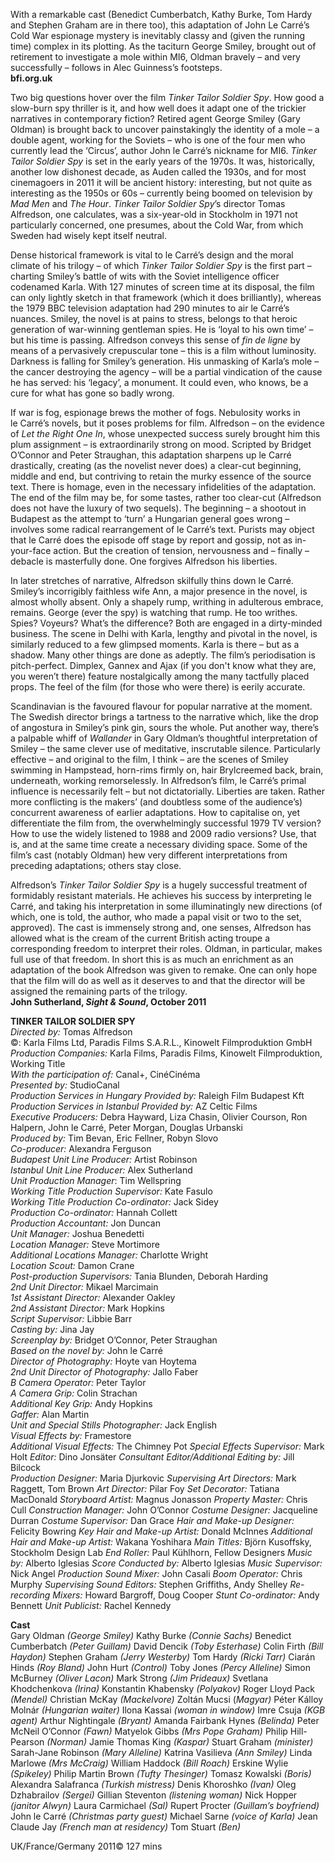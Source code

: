 

With a remarkable cast (Benedict Cumberbatch, Kathy Burke, Tom Hardy and Stephen Graham are in there too), this adaptation of John Le Carré’s Cold War espionage mystery is inevitably classy and (given the running time) complex in its plotting. As the taciturn George Smiley, brought out of retirement to investigate a mole within MI6, Oldman bravely – and very successfully – follows in Alec Guinness’s footsteps.  
**bfi.org.uk**

Two big questions hover over the film _Tinker Tailor Soldier Spy_. How good a slow-burn spy thriller is it, and how well does it adapt one of the trickier narratives in contemporary fiction? Retired agent George Smiley (Gary Oldman) is brought back to uncover painstakingly the identity of a mole – a double agent, working for the Soviets – who is one of the four men who currently lead the ‘Circus’, author John le Carré’s nickname for MI6. _Tinker Tailor Soldier Spy_ is set in the early years of the 1970s. It was, historically, another low dishonest decade, as Auden called the 1930s, and for most cinemagoers in 2011 it will be ancient history: interesting, but not quite as interesting as the 1950s or 60s – currently being boomed on television by _Mad Men_ and _The Hour_. _Tinker Tailor Soldier Spy_’s director Tomas Alfredson, one calculates, was a six-year-old in Stockholm in 1971 not particularly concerned, one presumes, about the Cold War, from which Sweden had wisely kept itself neutral.

Dense historical framework is vital to le Carré’s design and the moral climate of his trilogy – of which _Tinker Tailor Soldier Spy_ is the first part – charting Smiley’s battle of wits with the Soviet intelligence officer codenamed Karla. With 127 minutes of screen time at its disposal, the film can only lightly sketch in that framework (which it does brilliantly), whereas the 1979 BBC television adaptation had 290 minutes to air le Carré’s nuances. Smiley, the novel is at pains to stress, belongs to that heroic generation of war-winning gentleman spies. He is ‘loyal to his own time’ – but his time is passing. Alfredson conveys this sense of _fin de ligne_ by means of a pervasively crepuscular tone – this is a film without luminosity. Darkness is falling for Smiley’s generation. His unmasking of Karla’s mole – the cancer destroying the agency – will be a partial vindication of the cause he has served: his ‘legacy’, a monument. It could even, who knows, be a cure for what has gone so badly wrong.

If war is fog, espionage brews the mother of fogs. Nebulosity works in  
le Carré’s novels, but it poses problems for film. Alfredson – on the evidence of _Let the Right One In_, whose unexpected success surely brought him this plum assignment – is extraordinarily strong on mood. Scripted by Bridget O’Connor and Peter Straughan, this adaptation sharpens up le Carré drastically, creating (as the novelist never does) a clear-cut beginning, middle and end, but contriving to retain the murky essence of the source text. There is homage, even in the necessary infidelities of the adaptation. The end of the film may be, for some tastes, rather too clear-cut (Alfredson does not have the luxury of two sequels). The beginning – a shootout in Budapest as the attempt to ‘turn’ a Hungarian general goes wrong – involves some radical rearrangement of le Carré’s text. Purists may object that le Carré does the episode off stage by report and gossip, not as in-your-face action. But the creation of tension, nervousness and – finally – debacle is masterfully done. One forgives Alfredson his liberties.

In later stretches of narrative, Alfredson skilfully thins down le Carré. Smiley’s incorrigibly faithless wife Ann, a major presence in the novel, is almost wholly absent. Only a shapely rump, writhing in adulterous embrace, remains. George (ever the spy) is watching that rump. He too writhes. Spies? Voyeurs? What’s the difference? Both are engaged in a dirty-minded business. The scene in Delhi with Karla, lengthy and pivotal in the novel, is similarly reduced to a few glimpsed moments. Karla is there – but as a shadow. Many other things are done as adeptly. The film’s periodisation is pitch-perfect. Dimplex, Gannex and Ajax (if you don't know what they are, you weren’t there) feature nostalgically among the many tactfully placed props. The feel of the film (for those who were there) is eerily accurate.

Scandinavian is the favoured flavour for popular narrative at the moment. The Swedish director brings a tartness to the narrative which, like the drop of angostura in Smiley’s pink gin, sours the whole. Put another way, there’s a palpable whiff of _Wallander_ in Gary Oldman’s thoughtful interpretation of Smiley – the same clever use of meditative, inscrutable silence. Particularly effective – and original to the film, I think – are the scenes of Smiley swimming in Hampstead, horn-rims firmly on, hair Brylcreemed back, brain, underneath, working remorselessly. In Alfredson’s film, le Carré’s primal influence is necessarily felt – but not dictatorially. Liberties are taken. Rather more conflicting is the makers’ (and doubtless some of the audience’s) concurrent awareness of earlier adaptations. How to capitalise on, yet differentiate the film from, the overwhelmingly successful 1979 TV version? How to use the widely listened to 1988 and 2009 radio versions? Use, that is, and at the same time create a necessary dividing space. Some of the film’s cast (notably Oldman) hew very different interpretations from preceding adaptations; others stay close.

Alfredson’s _Tinker Tailor Soldier Spy_ is a hugely successful treatment of formidably resistant materials. He achieves his success by interpreting le Carré, and taking his interpretation in some illuminatingly new directions (of which, one is told, the author, who made a papal visit or two to the set, approved). The cast is immensely strong and, one senses, Alfredson has allowed what is the cream of the current British acting troupe a corresponding freedom to interpret their roles. Oldman, in particular, makes full use of that freedom. In short this is as much an enrichment as an adaptation of the book Alfredson was given to remake. One can only hope that the film will do as well as it deserves to and that the director will be assigned the remaining parts of the trilogy.  
**John Sutherland, _Sight & Sound_, October 2011**  

**TINKER TAILOR SOLDIER SPY**  
_Directed by:_ Tomas Alfredson  
©: Karla Films Ltd, Paradis Films S.A.R.L., Kinowelt Filmproduktion GmbH  
_Production Companies:_ Karla Films, Paradis Films, Kinowelt Filmproduktion, Working Title  
_With the participation of:_ Canal+, CinéCinéma  
_Presented by:_ StudioCanal  
_Production Services in Hungary Provided by:_ Raleigh Film Budapest Kft  
_Production Services in Istanbul Provided by:_ AZ Celtic Films  
_Executive Producers:_ Debra Hayward, Liza Chasin, Olivier Courson, Ron Halpern, John le Carré, Peter Morgan, Douglas Urbanski  
_Produced by:_ Tim Bevan, Eric Fellner, Robyn Slovo  
_Co-producer:_ Alexandra Ferguson  
_Budapest Unit Line Producer:_ Artist Robinson  
_Istanbul Unit Line Producer:_ Alex Sutherland  
_Unit Production Manager_: Tim Wellspring  
_Working Title Production Supervisor:_ Kate Fasulo  
_Working Title Production Co-ordinator:_ Jack Sidey  
_Production Co-ordinator:_ Hannah Collett  
_Production Accountant:_ Jon Duncan  
_Unit Manager:_ Joshua Benedetti  
_Location Manager:_ Steve Mortimore  
_Additional Locations Manager:_ Charlotte Wright  
_Location Scout:_ Damon Crane  
_Post-production Supervisors:_ Tania Blunden, Deborah Harding  
_2nd Unit Director:_ Mikael Marcimain  
_1st Assistant Director:_ Alexander Oakley  
_2nd Assistant Director:_ Mark Hopkins  
_Script Supervisor:_ Libbie Barr  
_Casting by:_ Jina Jay  
_Screenplay by:_ Bridget O’Connor, Peter Straughan  
_Based on the novel by:_ John le Carré  
_Director of Photography:_ Hoyte van Hoytema  
_2nd Unit Director of Photography:_ Jallo Faber  
_B Camera Operator:_ Peter Taylor  
_A Camera Grip:_ Colin Strachan  
_Additional Key Grip:_ Andy Hopkins  
_Gaffer:_ Alan Martin  
_Unit and Special Stills Photographer:_ Jack English  
_Visual Effects by:_ Framestore  
_Additional Visual Effects:_ The Chimney Pot 
_Special Effects Supervisor:_ Mark Holt
_Editor:_ Dino Jonsäter
_Consultant Editor/Additional Editing by:_ Jill Bilcock  
_Production Designer:_ Maria Djurkovic
_Supervising Art Directors:_ Mark Raggett, Tom Brown
_Art Director:_ Pilar Foy
_Set Decorator:_ Tatiana MacDonald
_Storyboard Artist:_ Magnus Jonasson
_Property Master:_ Chris Cull
_Construction Manager:_ John O’Connor
_Costume Designer:_ Jacqueline Durran
_Costume Supervisor:_ Dan Grace
_Hair and Make-up Designer:_ Felicity Bowring
_Key Hair and Make-up Artist:_ Donald McInnes
_Additional Hair and Make-up Artist:_ Wakana Yoshihara
_Main Titles:_ Björn Kusoffsky, Stockholm Design Lab
_End Roller:_ Paul Kühlhorn, Fellow Designers
_Music by:_ Alberto Iglesias
_Score Conducted by:_ Alberto Iglesias
_Music Supervisor:_ Nick Angel
_Production Sound Mixer:_ John Casali
_Boom Operator:_ Chris Murphy
_Supervising Sound Editors:_ Stephen Griffiths, Andy Shelley
_Re-recording Mixers:_ Howard Bargroff, Doug Cooper
_Stunt Co-ordinator:_ Andy Bennett
_Unit Publicist:_ Rachel Kennedy

**Cast**  
Gary Oldman _(George Smiley)_
Kathy Burke _(Connie Sachs)_
Benedict Cumberbatch _(Peter Guillam)_
David Dencik _(Toby Esterhase)_
Colin Firth _(Bill Haydon)_
Stephen Graham _(Jerry Westerby)_
Tom Hardy _(Ricki Tarr)_
Ciarán Hinds _(Roy Bland)_
John Hurt _(Control)_
Toby Jones _(Percy Alleline)_
Simon McBurney _(Oliver Lacon)_
Mark Strong _(Jim Prideaux)_
Svetlana Khodchenkova _(Irina)_
Konstantin Khabensky _(Polyakov)_
Roger Lloyd Pack _(Mendel)_
Christian McKay _(Mackelvore)_
Zoltán Mucsi (_Magyar)_
Péter Kálloy Molnár _(Hungarian waiter)_
Ilona Kassai _(woman in window)_
Imre Csuja _(KGB agent)_
Arthur Nightingale _(Bryant)_
Amanda Fairbank Hynes _(Belinda)_
Peter McNeil O’Connor _(Fawn)_
Matyelok Gibbs _(Mrs Pope Graham)_
Philip Hill-Pearson _(Norman)_
Jamie Thomas King _(Kaspar)_
Stuart Graham _(minister)_
Sarah-Jane Robinson _(Mary Alleline)_
Katrina Vasilieva _(Ann Smiley)_
Linda Marlowe _(Mrs McCraig)_
William Haddock _(Bill Roach)_
Erskine Wylie _(Spikeley)_
Philip Martin Brown _(Tufty Thesinger)_
Tomasz Kowalski _(Boris)_
Alexandra Salafranca _(Turkish mistress)_
Denis Khoroshko _(Ivan)_
Oleg Dzhabrailov _(Sergei)_
Gillian Steventon _(listening woman)_
Nick Hopper _(janitor Alwyn)_
Laura Carmichael _(Sal)_
Rupert Procter _(Guillam’s boyfriend)_
John le Carré _(Christmas party guest)_
Michael Sarne _(voice of Karla)_
Jean Claude Jay _(French man at residency)_
Tom Stuart _(Ben)_

UK/France/Germany 2011©
127 mins
<!--stackedit_data:
eyJoaXN0b3J5IjpbNDk2MTIxNzddfQ==
-->